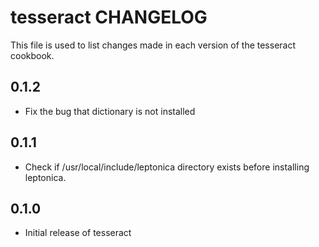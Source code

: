 tesseract CHANGELOG
===================

This file is used to list changes made in each version of the tesseract cookbook.

0.1.2
-----
- Fix the bug that dictionary is not installed

0.1.1
-----
- Check if /usr/local/include/leptonica directory exists before installing leptonica.

0.1.0
-----
- Initial release of tesseract
